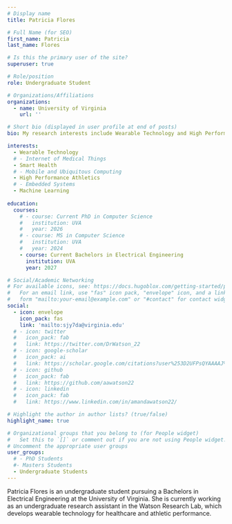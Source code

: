 ```yaml
---
# Display name
title: Patricia Flores

# Full Name (for SEO)
first_name: Patricia
last_name: Flores

# Is this the primary user of the site?
superuser: true

# Role/position
role: Undergraduate Student

# Organizations/Affiliations
organizations:
  - name: University of Virginia
    url: ''

# Short bio (displayed in user profile at end of posts)
bio: My research interests include Wearable Technology and High Performance Athletics.

interests:
  - Wearable Technology
  # - Internet of Medical Things
  - Smart Health
  # - Mobile and Ubiquitous Computing
  - High Performance Athletics
  # - Embedded Systems
  - Machine Learning
  
education:
  courses:
    # - course: Current PhD in Computer Science
    #   institution: UVA
    #   year: 2026
    # - course: MS in Computer Science
    #   institution: UVA
    #   year: 2024
    - course: Current Bachelors in Electrical Engineering
      institution: UVA
      year: 2027

# Social/Academic Networking
# For available icons, see: https://docs.hugoblox.com/getting-started/page-builder/#icons
#   For an email link, use "fas" icon pack, "envelope" icon, and a link in the
#   form "mailto:your-email@example.com" or "#contact" for contact widget.
social:
  - icon: envelope
    icon_pack: fas
    link: 'mailto:sjy7da@virginia.edu'
  # - icon: twitter
  #   icon_pack: fab
  #   link: https://twitter.com/DrWatson_22
  # - icon: google-scholar
  #   icon_pack: ai
  #   link: https://scholar.google.com/citations?user%253D2UFPsQYAAAAJ%2526hl%253Den
  # - icon: github
  #   icon_pack: fab
  #   link: https://github.com/aawatson22
  # - icon: linkedin
  #   icon_pack: fab
  #   link: https://www.linkedin.com/in/amandawatson22/

# Highlight the author in author lists? (true/false)
highlight_name: true

# Organizational groups that you belong to (for People widget)
#   Set this to `[]` or comment out if you are not using People widget.
# Uncomment the appropriate user groups
user_groups:
  # - PhD Students
  #- Masters Students
  - Undergraduate Students
---
```


Patricia Flores is an undergraduate student pursuing a Bachelors in Electrical Engineering at the University of Virginia. She is currently working as an undergraduate research assistant in the Watson Research Lab, which develops wearable technology for healthcare and athletic performance.
